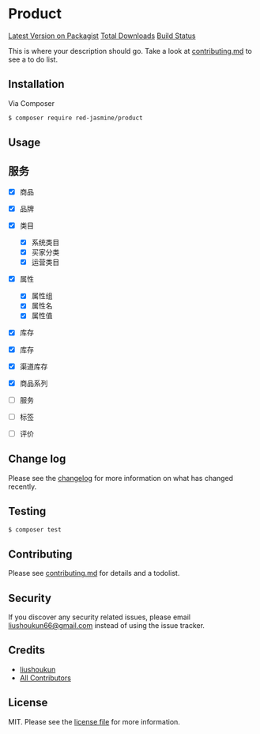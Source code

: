 # Product

[Latest Version on Packagist][link-packagist]
[Total Downloads][link-downloads]
[Build Status][link-travis]

This is where your description should go. Take a look at [contributing.md](contributing.md) to see a to do list.

## Installation

Via Composer

```bash
$ composer require red-jasmine/product
```

## Usage

## 服务

- [x] 商品
- [x] 品牌
- [x] 类目
  - [x] 系统类目
  - [x] 买家分类
  - [x] 运营类目
- [x] 属性
  - [x] 属性组
  - [x] 属性名
  - [x] 属性值
- [x] 库存
- [x] 库存
- [x] 渠道库存
- [x] 商品系列
- [ ] 服务
- [ ] 标签
- [ ] 评价


## Change log

Please see the [changelog](changelog.md) for more information on what has changed recently.

## Testing

```bash
$ composer test
```

## Contributing

Please see [contributing.md](contributing.md) for details and a todolist.

## Security

If you discover any security related issues, please email liushoukun66@gmail.com instead of using the issue tracker.

## Credits

- [liushoukun][link-author]
- [All Contributors][link-contributors]

## License

MIT. Please see the [license file](license.md) for more information.

[ico-version]: https://img.shields.io/packagist/v/red-jasmine/product.svg?style=flat-square
[ico-downloads]: https://img.shields.io/packagist/dt/red-jasmine/product.svg?style=flat-square
[ico-travis]: https://img.shields.io/travis/red-jasmine/product/master.svg?style=flat-square
[ico-styleci]: https://styleci.io/repos/12345678/shield
[link-packagist]: https://packagist.org/packages/red-jasmine/product
[link-downloads]: https://packagist.org/packages/red-jasmine/product
[link-travis]: https://travis-ci.org/red-jasmine/product
[link-styleci]: https://styleci.io/repos/12345678
[link-author]: https://github.com/red-jasmine
[link-contributors]: ../../contributors
